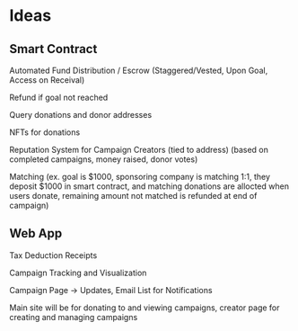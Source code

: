 # Ideas

## Smart Contract

Automated Fund Distribution / Escrow (Staggered/Vested, Upon Goal, Access on Receival)

Refund if goal not reached

Query donations and donor addresses

NFTs for donations

Reputation System for Campaign Creators (tied to address) (based on completed campaigns, money raised, donor votes)

Matching (ex. goal is $1000, sponsoring company is matching 1:1, they deposit $1000 in smart contract, and matching donations are allocted when users donate, remaining amount not matched is refunded at end of campaign)

## Web App

Tax Deduction Receipts

Campaign Tracking and Visualization

Campaign Page -> Updates, Email List for Notifications

Main site will be for donating to and viewing campaigns, creator page for creating and managing campaigns

